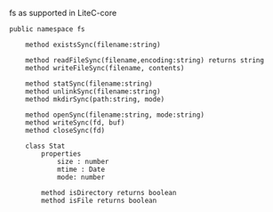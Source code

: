 
fs as supported in LiteC-core

    public namespace fs

        method existsSync(filename:string)

        method readFileSync(filename,encoding:string) returns string
        method writeFileSync(filename, contents) 

        method statSync(filename:string)
        method unlinkSync(filename:string)
        method mkdirSync(path:string, mode)

        method openSync(filename:string, mode:string)
        method writeSync(fd, buf)
        method closeSync(fd)

        class Stat 
            properties
                size : number
                mtime : Date
                mode: number

            method isDirectory returns boolean
            method isFile returns boolean
